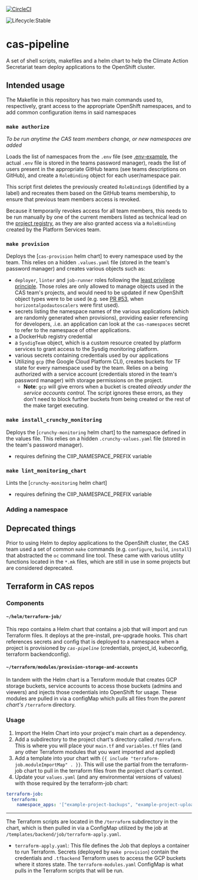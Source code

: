 [![CircleCI](https://circleci.com/gh/bcgov/cas-pipeline/tree/master.svg?style=svg)](https://circleci.com/gh/bcgov/cas-pipeline/tree/master)

![Lifecycle:Stable](https://img.shields.io/badge/Lifecycle-Stable-97ca00)

# cas-pipeline

A set of shell scripts, makefiles and a helm chart to help the Climate Action Secretariat team deploy applications to the OpenShift cluster.

## Intended usage

The Makefile in this repository has two main commands used to, respectively, grant access to the appropriate OpenShift namespaces, and to add common configuration items in said namespaces

### `make authorize`

*To be run anytime the CAS team members change, or new namespaces are added*

Loads the list of namespaces from the `.env` file (see [.env-example](), the actual `.env` file is stored in the teams password manager), reads the list of users present in the appropriate GitHub teams (see teams descriptions on GitHub), and create a `RoleBinding` object for each user/namespace pair.

This script first deletes the previously created `RoleBinding`s (identified by a label) and recreates them based on the GitHub teams membership, to ensure that previous team members access is revoked.

Because it temporarily revokes access for all team members, this needs to be run manually by one of the current members listed as technical lead on the [project registry](https://registry.developer.gov.bc.ca/), as they are also granted access via a `RoleBinding` created by the Platform Services team.

### `make provision`

Deploys the [`cas-provision` helm chart] to every namespace used by the team. This relies on a hidden `.values.yaml` file (stored in the team's password manager) and creates various objects such as:

- `deployer`, `linter` and `job-runner` roles following the [least privilege principle]. Those roles are only allowed to manage objects used in the CAS team's projects, and would need to be updated if new OpenShift object types were to be used (e.g. see [PR #53](https://github.com/bcgov/cas-pipeline/pull/53), when `horizontalpodautoscalers` were first used).
- secrets listing the namespace names of the various applications (which are randomly generated when provisions), providing easier referencing for developers, .i.e. an application can look at the `cas-namespaces` secret to refer to the namespace of other applications.
- a DockerHub registry credential
- a `SysdigTeam` object, which is a custom resource created by platform services to grant access to the Sysdig monitoring platform.
- various secrets containing credentials used by our applications
- Utilizing `gcp` (the Google Cloud Platform CLI), creates buckets for TF state for every namespace used by the team. Relies on a being authorized with a service account (credentials stored in the team's password manager) with storage permissions on the project.
  - **Note**: `gcp` will give errors when a bucket is created *already under the service accounts control*. The script ignores these errors, as they don't need to block further buckets from being created or the rest of the make target executing.

### `make install_crunchy_monitoring`

Deploys the [`crunchy-monitoring` helm chart] to the namespace defined in the values file. This relies on a hidden `.crunchy-values.yaml` file (stored in the team's password manager).

- requires defining the CIIP_NAMESPACE_PREFIX variable

### `make lint_monitoring_chart`

Lints the [`crunchy-monitoring` helm chart]

- requires defining the CIIP_NAMESPACE_PREFIX variable


### Adding a namespace



## Deprecated things

Prior to using Helm to deploy applications to the OpenShift cluster, the CAS team used a set of common `make` commands (e.g. `configure`, `build`, `install`) that abstracted the `oc` command line tool. These came with various utility functions located in the `*.mk` files, which are still in use in some projects but are considered deprecated.

[least privilege principle]: https://csrc.nist.gov/glossary/term/least-privilege

## Terraform in CAS repos

### Components

#### `~/helm/terraform-job/`

This repo contains a Helm chart that contains a job that will import and run Terraform files. It deploys at the pre-install, pre-upgrade hooks. This chart references secrets and config that is deployed to a namespace when a project is provisioned by *`cas-pipeline`* (credentials, project_id, kubeconfig, terraform backendconfig).

#### `~/terraform/modules/provision-storage-and-accounts`

In tandem with the Helm chart is a Terraform module that creates GCP storage buckets, service accounts to access those buckets (admins and viewers) and injects those credentials into OpenShift for usage. These modules are pulled in via a configMap which pulls all files from the *parent chart's* `/terraform` directory.

### Usage

1. Import the Helm Chart into your project's main chart as a dependency.
2. Add a subdirectory to the project chart's directory called `/terraform`. This is where you will place your `main.tf` and `variables.tf` files (and any other Terraform modules that you want imported and applied)
3. Add a template into your chart with `{{ include "terraform-job.moduleImportMap" . }}`. This will use the partial from the terraform-job chart to pull in the terraform files from the project chart's context.
4. Update your `values.yaml` (and any environmental versions of values) with those required by the terraform-job chart:

```yaml
terraform-job:
  terraform:
    namespace_apps: '["example-project-backups", "example-project-uploads"]'
```

---

The Terraform scripts are located in the `/terraform` subdirectory in the chart, which is then pulled in via a ConfigMap utilized by the job at `/templates/backend/job/terraform-apply.yaml`.

- `terraform-apply.yaml`: This file defines the Job that deploys a container to run Terraform. Secrets (deployed by `make provision`) contain the credentials and `.tfbackend` Terraform uses to access the GCP buckets where it stores state. The `terraform-modules.yaml` ConfigMap is what pulls in the Terraform scripts that will be run.
